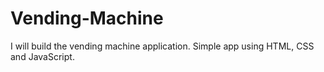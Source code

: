 # Vending-Machine
I will build the vending machine application. Simple app using HTML, CSS and JavaScript.
